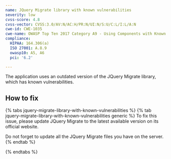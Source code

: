```yaml
---
name: JQuery Migrate library with known vulnerabilities
severity: low
cvss-score: 4.8
cvss-vector: CVSS:3.0/AV:N/AC:H/PR:N/UI:N/S:U/C:L/I:L/A:N
cwe-id: CWE-1035
cwe-name: OWASP Top Ten 2017 Category A9 - Using Components with Known Vulnerabilities
compliance:
  HIPAA: 164.306(a)
  ISO 27001: A.8.9
  owasp10: A5, A6
  pci: '6.2'

---            
```


The application uses an outdated version of the JQuery Migrate library, which has known vulnerabilities.

## How to fix

{% tabs jquery-migrate-library-with-known-vulnerabilities %}
{% tab jquery-migrate-library-with-known-vulnerabilities generic %}
To fix this issue, please update JQuery Migrate to the latest available version on its official website.

Do not forget to update all the JQuery Migrate files you have on the server.
{% endtab %}

{% endtabs %}
